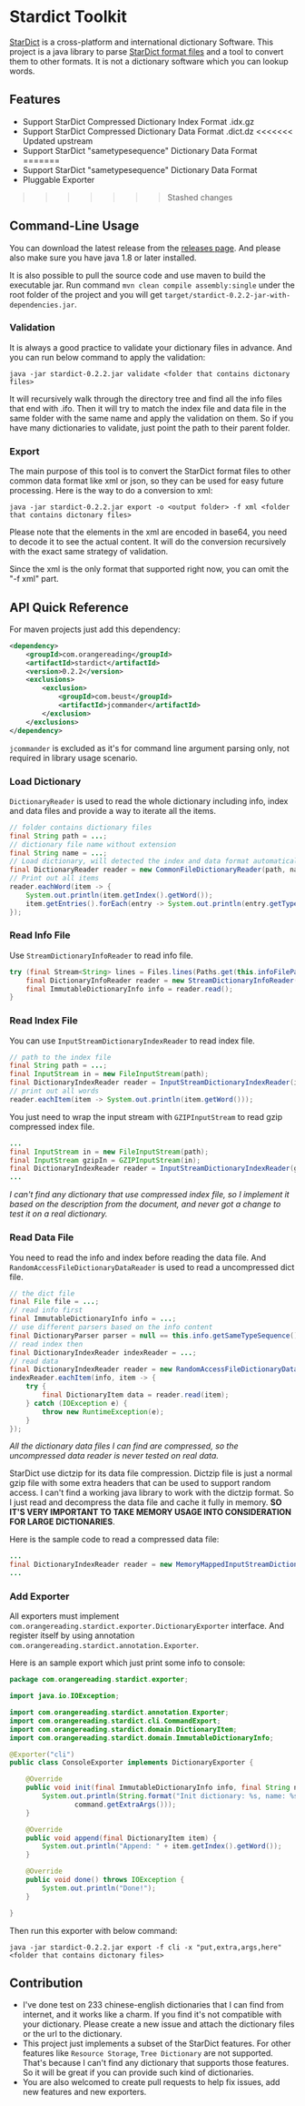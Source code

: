 # Stardict Toolkit

[StarDict](http://www.stardict.org/) is a cross-platform and international dictionary Software. This project is a java library to parse [StarDict format files](http://www.stardict.org/StarDictFileFormat) and a tool to convert them to other formats. It is not a dictionary software which you can lookup words.

## Features

* Support StarDict Compressed Dictionary Index Format .idx.gz
* Support StarDict Compressed Dictionary Data Format .dict.dz
<<<<<<< Updated upstream
* Support StarDict "sametypesequence" Dictionary Data Format
=======
* Support StarDict "sametypesequence" Dictionary Data Format
* Pluggable Exporter
>>>>>>> Stashed changes

## Command-Line Usage

You can download the latest release from the [releases page](https://github.com/sean-liang/stardict/releases). And please  also make sure you have java 1.8 or later installed. 

It is also possible to pull the source code and use maven to build the executable jar. Run command `mvn clean compile assembly:single` under the root folder of the project and you will get `target/stardict-0.2.2-jar-with-dependencies.jar`.

### Validation

It is always a good practice to validate your dictionary files in advance. And you can run below command to apply the validation:

```shell
java -jar stardict-0.2.2.jar validate <folder that contains dictonary files>
```

It will recursively walk through the directory tree and find all the info files that end with .ifo. Then it will try to match the index file and data file in the same folder with the same name and apply the validation on them. So if you have many dictionaries to validate, just point the path to their parent folder.

### Export

The main purpose of this tool is to convert the StarDict format files to other common data format like xml or json, so they can be used for easy future processing. Here is the way to do a conversion to xml:

```shell
java -jar stardict-0.2.2.jar export -o <output folder> -f xml <folder that contains dictonary files>
```

Please note that the elements in the xml are encoded in base64, you need to decode it to see the actual content. It will do the conversion recursively with the exact same strategy of validation.

Since the xml is the only format that supported right now, you can omit the "-f xml" part.

## API Quick Reference

For maven projects just add this dependency:

```xml
<dependency>
    <groupId>com.orangereading</groupId>
    <artifactId>stardict</artifactId>
    <version>0.2.2</version>
    <exclusions>
        <exclusion>
            <groupId>com.beust</groupId>
            <artifactId>jcommander</artifactId>
        </exclusion>
    </exclusions>
</dependency>
```

`jcommander` is excluded as it's for command line argument parsing only, not required in library usage scenario.

### Load Dictionary

`DictionaryReader` is used to read the whole dictionary including info, index and data files and provide a way to iterate all the items.

```java
// folder contains dictionary files
final String path = ...;
// dictionary file name without extension
final String name = ...;
// Load dictionary, will detected the index and data format automatically by their extension name
final DictionaryReader reader = new CommonFileDictionaryReader(path, name);
// Print out all items
reader.eachWord(item -> {
	System.out.println(item.getIndex().getWord());
    item.getEntries().forEach(entry -> System.out.println(entry.getType().name() + "> " + entry.getDataAsUTF8String());
});
```

### Read Info File

Use `StreamDictionaryInfoReader` to read info file.

```java
try (final Stream<String> lines = Files.lines(Paths.get(this.infoFilePath))) {
    final DictionaryInfoReader reader = new StreamDictionaryInfoReader(lines);
    final ImmutableDictionaryInfo info = reader.read();
}
```

### Read Index File

You can use `InputStreamDictionaryIndexReader` to read index file.

```java
// path to the index file
final String path = ...;
final InputStream in = new FileInputStream(path);
final DictionaryIndexReader reader = InputStreamDictionaryIndexReader(in);
// print out all words
reader.eachItem(item -> System.out.println(item.getWord()));
```

You just need to wrap the input stream with `GZIPInputStream` to read gzip compressed index file.

```java
...
final InputStream in = new FileInputStream(path);
final InputStream gzipIn = GZIPInputStream(in);
final DictionaryIndexReader reader = InputStreamDictionaryIndexReader(gzipIn);
...
```

_I can't find any dictionary that use compressed index file, so I implement it based on the description from the document, and never got a change to test it on a real dictionary._

### Read Data File

You need to read the info and index before reading the data file. And `RandomAccessFileDictionaryDataReader` is used to read a uncompressed dict file.

```java
// the dict file
final File file = ...;
// read info first
final ImmutableDictionaryInfo info = ...;
// use different parsers based on the info content
final DictionaryParser parser = null == this.info.getSameTypeSequence() ? new PlainDictionaryParser() : new SameTypeSequenceDictionaryParser(info.getSameTypeSequence());
// read index then
final DictionaryIndexReader indexReader = ...;
// read data
final DictionaryIndexReader reader = new RandomAccessFileDictionaryDataReader(parser, file);
indexReader.eachItem(info, item -> {
    try {
        final DictionaryItem data = reader.read(item);
    } catch (IOException e) {
        throw new RuntimeException(e);
    }
});
```

_All the dictionary data files I can find are compressed, so the uncompressed data reader is never tested on real data._

StarDict use dictzip for its data file compression. Dictzip file is just a normal gzip file with some extra headers that can be used to support random access. I can't find a working java library to work with the dictzip format. So I just read and decompress the data file and cache it fully in memory. __SO IT'S VERY IMPORTANT TO TAKE MEMORY USAGE INTO CONSIDERATION FOR LARGE DICTIONARIES__.

Here is the sample code to read a compressed data file:

```java
...
final DictionaryIndexReader reader = new MemoryMappedInputStreamDictionaryDataReader(parser, new GZIPInputStream(new FileInputStream(path)))
...
```

### Add Exporter

All exporters must implement `com.orangereading.stardict.exporter.DictionaryExporter` interface. And register itself by using annotation `com.orangereading.stardict.annotation.Exporter`.

Here is an sample export which just print some info to console:

```java
package com.orangereading.stardict.exporter;

import java.io.IOException;

import com.orangereading.stardict.annotation.Exporter;
import com.orangereading.stardict.cli.CommandExport;
import com.orangereading.stardict.domain.DictionaryItem;
import com.orangereading.stardict.domain.ImmutableDictionaryInfo;

@Exporter("cli")
public class ConsoleExporter implements DictionaryExporter {

	@Override
	public void init(final ImmutableDictionaryInfo info, final String name, final CommandExport command) {
		System.out.println(String.format("Init dictionary: %s, name: %s, extra-args: %s", info.getBookname(), name,
				command.getExtraArgs()));
	}

	@Override
	public void append(final DictionaryItem item) {
		System.out.println("Append: " + item.getIndex().getWord());
	}

	@Override
	public void done() throws IOException {
		System.out.println("Done!");
	}

}

```

Then run this exporter with below command:

```shell
java -jar stardict-0.2.2.jar export -f cli -x "put,extra,args,here" <folder that contains dictonary files>
```

## Contribution

* I've done test on 233 chinese-english dictionaries that I can find from internet, and it works like a charm. If you find it's not compatible with your dictionary. Please create a new issue and attach the dictionary files or the url to the dictionary.
* This project just implements a subset of the StarDict features. For other features like `Resource Storage`, `Tree Dictionary` are not supported. That's because I can't find any dictionary that supports those features. So it will be great if you can provide such kind of dictionaries.
* You are also welcomed to create pull requests to help fix issues, add new features and new exporters.
